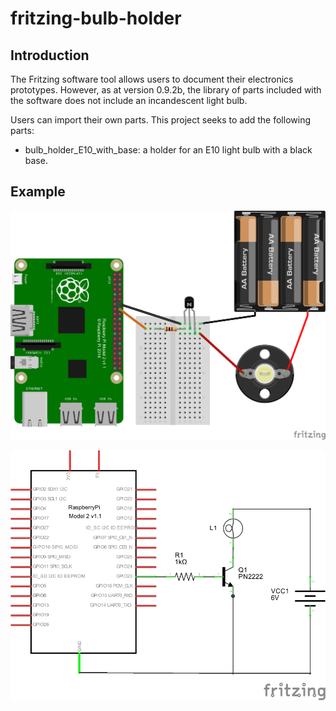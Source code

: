 # fritzing-bulb-holder

## Introduction

The Fritzing software tool allows users to document their electronics
prototypes. However, as at version 0.9.2b, the library of parts included with
the software does not include an incandescent light bulb.

Users can import their own parts. This project seeks to add the following parts:

* bulb_holder_E10_with_base: a holder for an E10 light bulb with a black base.

## Example

![Image of breadboard view](images/Raspberry_Pi_2_Bulb_bb.png)

![Image of schematic view](images/Raspberry_Pi_2_Bulb_schem.png)
